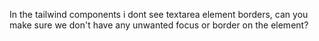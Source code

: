 In the tailwind components i dont see textarea element borders, can you make sure we don't have any unwanted focus or border on the element? 